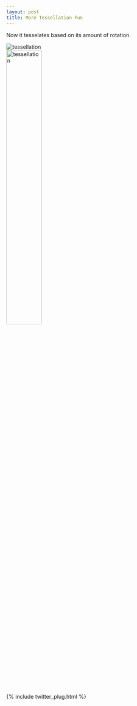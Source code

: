 ```yaml
---
layout: post
title: More Tessellation Fun
---
```


Now it tesselates based on its amount of rotation.

<div stype="display:inline-block;"><div stype="display:inline-block;"><img src="http://i.imgur.com/wWE2XYL.gif" title="tessellation" stype="display:inline-block;" /></div>
<div stype="display:inline-block;"><img src="http://i.imgur.com/h6vLz9I.gif" title="tessellation" width="43%" height="43%" stype="display:inline-block;" /></div></div>

{% include twitter_plug.html %}
